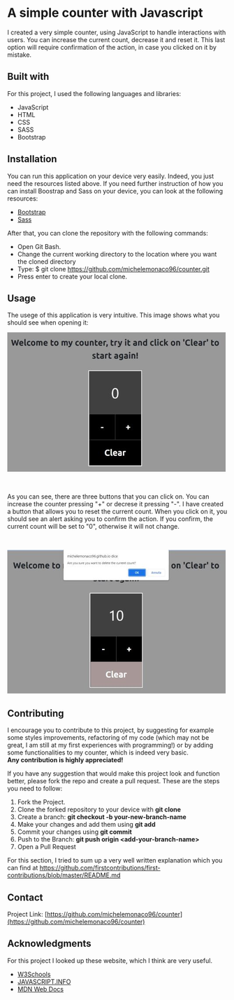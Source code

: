 # A simple counter with Javascript
I created a very simple counter, using JavaScript to handle interactions with users. You can increase the current count, decrease it 
and reset it. This last option will require confirmation of the action, in case you clicked on it by mistake. 


## Built with
For this project, I used the following languages and libraries: 

* JavaScript 
* HTML
* CSS
* SASS
* Bootstrap



## Installation
You can run this application on your device very easily. Indeed, you just need the resources listed above. 
If you need further instruction of how you can install Boostrap and Sass on your device, you can look at the following resources: 

* [Bootstrap](https://getbootstrap.com/docs/5.0/getting-started/download/)
* [Sass](https://sass-lang.com/install)

After that, you can clone the repository with the following commands: 

* Open Git Bash.
* Change the current working directory to the location where you want the cloned directory
* Type: $ git clone https://github.com/michelemonaco96/counter.git
* Press enter to create your local clone. 


## Usage
The usege of this application is very intuitive. This image shows what you should see when opening it: 
<br />

![starting-screen](img/counter.jpg)

<br />

As you can see, there are three buttons that you can click on. You can increase the counter pressing "+" or decrese it pressing "-". 
I have created a button that allows you to reset the current count. When you click on it, you should see an alert asking you to confirm the action. 
If you confirm, the current count will be set to "0", otherwise it will not change. 

<br />

![reset-button](img/reset_button.jpg)


<!-- ROADMAP -->

<!-- CONTRIBUTING -->
## Contributing

I encourage you to contribute to this project, by suggesting for example some styles improvements, refactoring of my code (which may not be great, I am still at
my first experiences with programming!) or by adding some functionalities to my counter, which is indeed very basic.
<br />
**Any contribution is highly appreciated!**

If you have any suggestion that would make this project look and function better, please fork the repo and create a pull request.
These are the steps you need to follow: 

1. Fork the Project.
2. Clone the forked repository to your device with **git clone**
3. Create a branch: **git checkout -b your-new-branch-name**
4. Make your changes and add them using **git add**
5. Commit your changes using **git commit**
6. Push to the Branch: **git push origin &lt;add-your-branch-name&gt;**
7. Open a Pull Request

For this section, I tried to sum up a very well written explanation which you can find at https://github.com/firstcontributions/first-contributions/blob/master/README.md


## Contact
Project Link: [https://github.com/michelemonaco96/counter](https://github.com/michelemonaco96/counter)


## Acknowledgments

For this project I looked up these website, which I think are very useful. 

* [W3Schools](https://www.w3schools.com/)
* [JAVASCRIPT.INFO](https://javascript.info/events)
* [MDN Web Docs](https://developer.mozilla.org/en-US/docs/Learn)
